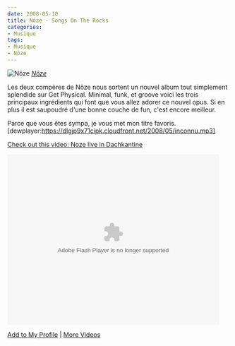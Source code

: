 ```yaml
---
date: 2008-05-10
title: Nôze - Songs On The Rocks
categories:
- Musique
tags:
- Musique
- Nôze
---
```

<img src="https://farm3.static.flickr.com/2201/2179898831_ae56709cd7.jpg" alt="Nôze" />
<em><a title="photo sharing" href="https://www.flickr.com/photos/disk_ctm/2179898831/">Nôze</a></em>

Les deux compères de Nôze nous sortent un nouvel album tout simplement splendide sur Get Physical. Minimal, funk, et groove voici les trois principaux ingrédients qui font que vous allez adorer ce nouvel opus. Si en plus il est saupoudré d'une bonne couche de fun, c'est encore meilleur.

Parce que vous êtes sympa, je vous met mon titre favoris.
[dewplayer:https://dlgjp9x71cipk.cloudfront.net/2008/05/inconnu.mp3] 

<!--more-->

<a href="https://myspacetv.com/index.cfm?fuseaction=vids.individual&amp;videoid=711507238">Check out this video: Noze live in  Dachkantine</a>

<object width="480" height="386" data="https://lads.myspace.com/videos/vplayer.swf" type="application/x-shockwave-flash"><param name="flashvars" value="m=711507238&amp;v=2&amp;type=video" /><param name="src" value="https://lads.myspace.com/videos/vplayer.swf" /></object>

<a href="https://myspacetv.com/index.cfm?fuseaction=vids.addToProfileConfirm&amp;videoid=711507238&amp;title=Check out this video: Noze live in  Dachkantine">Add to My Profile</a> | <a href="https://myspacetv.com/index.cfm?fuseaction=vids.home">More Videos</a>
